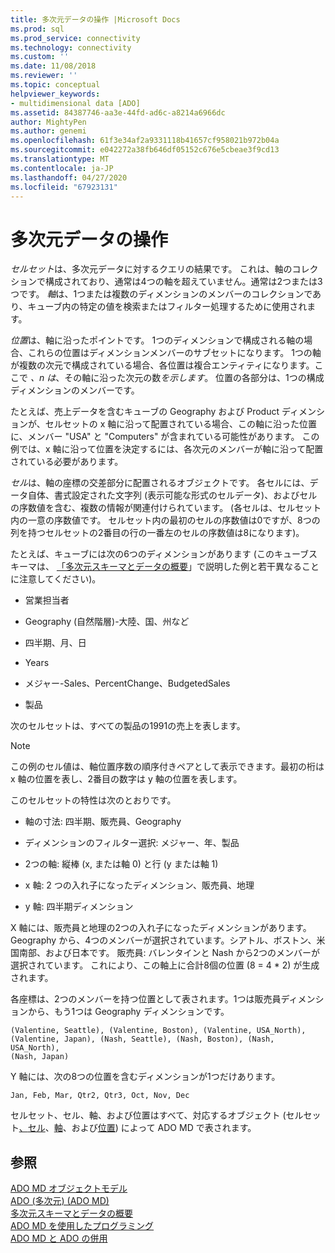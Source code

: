 ```yaml
---
title: 多次元データの操作 |Microsoft Docs
ms.prod: sql
ms.prod_service: connectivity
ms.technology: connectivity
ms.custom: ''
ms.date: 11/08/2018
ms.reviewer: ''
ms.topic: conceptual
helpviewer_keywords:
- multidimensional data [ADO]
ms.assetid: 84387746-aa3e-44fd-ad6c-a8214a6966dc
author: MightyPen
ms.author: genemi
ms.openlocfilehash: 61f3e34af2a9331118b41657cf958021b972b04a
ms.sourcegitcommit: e042272a38fb646df05152c676e5cbeae3f9cd13
ms.translationtype: MT
ms.contentlocale: ja-JP
ms.lasthandoff: 04/27/2020
ms.locfileid: "67923131"
---
```

# <a name="working-with-multidimensional-data"></a>多次元データの操作
*セルセット*は、多次元データに対するクエリの結果です。 これは、軸のコレクションで構成されており、通常は4つの軸を超えていません。通常は2つまたは3つです。 *軸*は、1つまたは複数のディメンションのメンバーのコレクションであり、キューブ内の特定の値を検索またはフィルター処理するために使用されます。  
  
 *位置*は、軸に沿ったポイントです。 1つのディメンションで構成される軸の場合、これらの位置はディメンションメンバーのサブセットになります。 1つの軸が複数の次元で構成されている場合、各位置は複合エンティティになります。ここで *、n は*、その軸に沿った次元の数*を示します*。 位置の各部分は、1つの構成ディメンションのメンバーです。  
  
 たとえば、売上データを含むキューブの Geography および Product ディメンションが、セルセットの x 軸に沿って配置されている場合、この軸に沿った位置に、メンバー "USA" と "Computers" が含まれている可能性があります。 この例では、x 軸に沿って位置を決定するには、各次元のメンバーが軸に沿って配置されている必要があります。  
  
 *セル*は、軸の座標の交差部分に配置されるオブジェクトです。 各セルには、データ自体、書式設定された文字列 (表示可能な形式のセルデータ)、およびセルの序数値を含む、複数の情報が関連付けられています。 (各セルは、セルセット内の一意の序数値です。 セルセット内の最初のセルの序数値は0ですが、8つの列を持つセルセットの2番目の行の一番左のセルの序数値は8になります)。  
  
 たとえば、キューブには次の6つのディメンションがあります (このキューブスキーマは、 [「多次元スキーマとデータの概要](../../../ado/guide/multidimensional/overview-of-multidimensional-schemas-and-data.md)」で説明した例と若干異なることに注意してください)。  
  
-   営業担当者  
  
-   Geography (自然階層)-大陸、国、州など  
  
-   四半期、月、日  
  
-   Years  
  
-   メジャー-Sales、PercentChange、BudgetedSales  
  
-   製品  
  
 次のセルセットは、すべての製品の1991の売上を表します。  
  
> [!NOTE]
>  この例のセル値は、軸位置序数の順序付きペアとして表示できます。最初の桁は x 軸の位置を表し、2番目の数字は y 軸の位置を表します。  
  
 このセルセットの特性は次のとおりです。  
  
-   軸の寸法: 四半期、販売員、Geography  
  
-   ディメンションのフィルター選択: メジャー、年、製品  
  
-   2つの軸: 縦棒 (x, または軸 0) と行 (y または軸 1)  
  
-   x 軸: 2 つの入れ子になったディメンション、販売員、地理  
  
-   y 軸: 四半期ディメンション  
  
 X 軸には、販売員と地理の2つの入れ子になったディメンションがあります。 Geography から、4つのメンバーが選択されています。シアトル、ボストン、米国南部、および日本です。 販売員: バレンタインと Nash から2つのメンバーが選択されています。 これにより、この軸上に合計8個の位置 (8 = 4 * 2) が生成されます。  
  
 各座標は、2つのメンバーを持つ位置として表されます。1つは販売員ディメンションから、もう1つは Geography ディメンションです。  
  
```console
(Valentine, Seattle), (Valentine, Boston), (Valentine, USA_North),  
(Valentine, Japan), (Nash, Seattle), (Nash, Boston), (Nash, USA_North),  
(Nash, Japan)  
```  
  
 Y 軸には、次の8つの位置を含むディメンションが1つだけあります。  
  
```console
Jan, Feb, Mar, Qtr2, Qtr3, Oct, Nov, Dec  
```  
  
 セルセット、セル、軸、および位置はすべて、対応するオブジェクト (セルセット[、](../../../ado/reference/ado-md-api/cellset-object-ado-md.md)[セル](../../../ado/reference/ado-md-api/cell-object-ado-md.md)、[軸](../../../ado/reference/ado-md-api/axis-object-ado-md.md)、および[位置](../../../ado/reference/ado-md-api/position-object-ado-md.md)) によって ADO MD で表されます。  
  
## <a name="see-also"></a>参照  
 [ADO MD オブジェクトモデル](../../../ado/reference/ado-md-api/ado-md-object-model.md)   
 [ADO (多次元) (ADO MD)](../../../ado/guide/multidimensional/ado-multidimensional-ado-md.md)   
 [多次元スキーマとデータの概要](../../../ado/guide/multidimensional/overview-of-multidimensional-schemas-and-data.md)   
 [ADO MD を使用したプログラミング](../../../ado/guide/multidimensional/programming-with-ado-md.md)   
 [ADO MD と ADO の併用](../../../ado/guide/multidimensional/using-ado-with-ado-md.md)
